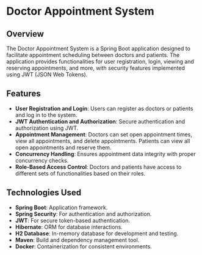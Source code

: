 # Doctor Appointment System

## Overview
The Doctor Appointment System is a Spring Boot application designed to facilitate appointment scheduling between doctors and patients. The application provides functionalities for user registration, login, viewing and reserving appointments, and more, with security features implemented using JWT (JSON Web Tokens).

## Features
- **User Registration and Login**: Users can register as doctors or patients and log in to the system.
- **JWT Authentication and Authorization**: Secure authentication and authorization using JWT.
- **Appointment Management**: Doctors can set open appointment times, view all appointments, and delete appointments. Patients can view all open appointments and reserve them.
- **Concurrency Handling**: Ensures appointment data integrity with proper concurrency checks.
- **Role-Based Access Control**: Doctors and patients have access to different sets of functionalities based on their roles.

## Technologies Used
- **Spring Boot**: Application framework.
- **Spring Security**: For authentication and authorization.
- **JWT**: For secure token-based authentication.
- **Hibernate**: ORM for database interactions.
- **H2 Database**: In-memory database for development and testing.
- **Maven**: Build and dependency management tool.
- **Docker**: Containerization for consistent environments.
